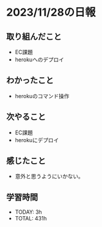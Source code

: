 # 2023/11/28の日報


## 取り組んだこと
- EC課題
- herokuへのデプロイ

## わかったこと
- herokuのコマンド操作

## 次やること
- EC課題
- herokuにデプロイ
 
## 感じたこと
- 意外と思うようにいかない。
 

## 学習時間
- TODAY: 3h
- TOTAL: 431h 
